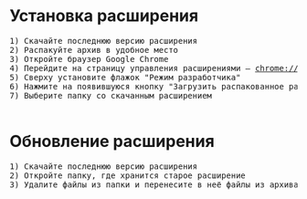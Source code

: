   <h1>Установка расширения</h1>
  <div class="instruction">
    <pre>
1) Скачайте последнюю версию расширения
2) Распакуйте архив в удобное место
3) Откройте браузер Google Chrome
4) Перейдите на страницу управления расширениями — <a href="chrome://extensions/" class="chrome-link" title="Необходимо скопировать">chrome://extensions/</a>
5) Сверху установите флажок "Режим разработчика"
6) Нажмите на появившуюся кнопку "Загрузить распакованное расширение"
7) Выберите папку со скачанным расширением
    </pre>
  </div>

  <h1>Обновление расширения</h1>
  <div class="instruction">
    <pre>
1) Скачайте последнюю версию расширения
2) Откройте папку, где хранится старое расширение
3) Удалите файлы из папки и перенесите в неё файлы из архива
    </pre>
  </div>
